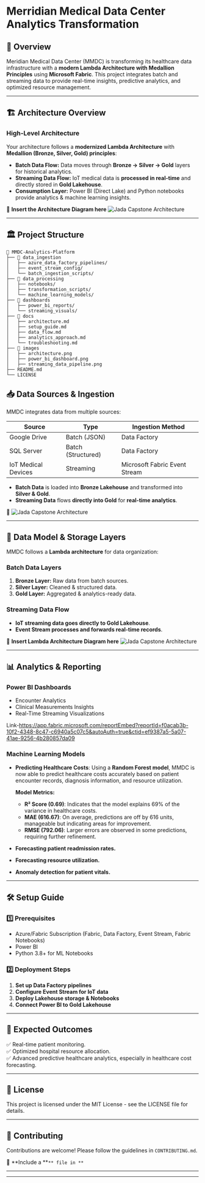 # Merridian Medical Data Center Analytics Transformation
## 📌 Overview

Meridian Medical Data Center (MMDC) is transforming its healthcare data infrastructure with a **modern Lambda Architecture with Medallion Principles** using **Microsoft Fabric**. This project integrates batch and streaming data to provide real-time insights, predictive analytics, and optimized resource management.

---

## 🏗️ **Architecture Overview**

### **High-Level Architecture**

Your architecture follows a **modernized Lambda Architecture** with **Medallion (Bronze, Silver, Gold) principles**:

- **Batch Data Flow:** Data moves through **Bronze → Silver → Gold** layers for historical analytics.
- **Streaming Data Flow:** IoT medical data is **processed in real-time** and directly stored in **Gold Lakehouse**.
- **Consumption Layer:** Power BI (Direct Lake) and Python notebooks provide analytics & machine learning insights.

📌 **Insert the Architecture Diagram here** <img src="Images/Jada_capstone_arch.png" alt="Jada Capstone Architecture">

---

## 🏛️ **Project Structure**

```
📂 MMDC-Analytics-Platform
├── 📁 data_ingestion
│   ├── azure_data_factory_pipelines/
│   ├── event_stream_config/
│   └── batch_ingestion_scripts/
├── 📁 data_processing
│   ├── notebooks/
│   ├── transformation_scripts/
│   └── machine_learning_models/
├── 📁 dashboards
│   ├── power_bi_reports/
│   └── streaming_visuals/
├── 📁 docs
│   ├── architecture.md
│   ├── setup_guide.md
│   ├── data_flow.md
│   ├── analytics_approach.md
│   └── troubleshooting.md
├── 📁 images
│   ├── architecture.png
│   ├── power_bi_dashboard.png
│   ├── streaming_data_pipeline.png
├── README.md
└── LICENSE
```


## 📥 **Data Sources & Ingestion**

MMDC integrates data from multiple sources:

| Source              | Type               | Ingestion Method              |
| ------------------- | ------------------ | ----------------------------- |
| Google Drive        | Batch (JSON)       |  Data Factory            |
| SQL Server          | Batch (Structured) |  Data Factory            |
| IoT Medical Devices | Streaming          | Microsoft Fabric Event Stream |

- **Batch Data** is loaded into **Bronze Lakehouse** and transformed into **Silver & Gold**.
- **Streaming Data** flows **directly into Gold** for **real-time analytics**.

📌 <img src="Images/Jada_capstone_arch.png" alt="Jada Capstone Architecture">

---

## 🔀 **Data Model & Storage Layers**

MMDC follows a **Lambda architecture** for data organization:

### **Batch Data Layers**

1. **Bronze Layer:** Raw data from batch sources.
2. **Silver Layer:** Cleaned & structured data.
3. **Gold Layer:** Aggregated & analytics-ready data.

### **Streaming Data Flow**

- **IoT streaming data goes directly to Gold Lakehouse**.
- **Event Stream processes and forwards real-time records**.

📌 **Insert Lambda Architecture Diagram here** <img src="Images/Jada_capstone_arch.png" alt="Jada Capstone Architecture">

---

## 📊 **Analytics & Reporting**

### **Power BI Dashboards**

- Encounter Analytics
- Clinical Measurements Insights
- Real-Time Streaming Visualizations

Link-https://app.fabric.microsoft.com/reportEmbed?reportId=f0acab3b-10f2-4348-8c47-c6940a5c07c5&autoAuth=true&ctid=ef9387a5-5a07-41ae-9256-4b280857da09

### **Machine Learning Models**

- **Predicting Healthcare Costs**: Using a **Random Forest model**, MMDC is now able to predict healthcare costs accurately based on patient encounter records, diagnosis information, and resource utilization.
  
  **Model Metrics:**
  - **R² Score (0.69)**: Indicates that the model explains 69% of the variance in healthcare costs.
  - **MAE (616.67)**: On average, predictions are off by 616 units, manageable but indicating areas for improvement.
  - **RMSE (792.06)**: Larger errors are observed in some predictions, requiring further refinement.
  
- **Forecasting patient readmission rates.**
- **Forecasting resource utilization.**
- **Anomaly detection for patient vitals.**



---

## 🛠️ **Setup Guide**

### **1️⃣ Prerequisites**

- Azure/Fabric Subscription (Fabric, Data Factory, Event Stream, Fabric Notebooks)
- Power BI
- Python 3.8+ for ML Notebooks

### **2️⃣ Deployment Steps**

1. **Set up Data Factory pipelines**
2. **Configure Event Stream for IoT data**
3. **Deploy Lakehouse storage & Notebooks**
4. **Connect Power BI to Gold Lakehouse**


---

## 🚀 **Expected Outcomes**

✅ Real-time patient monitoring.  
✅ Optimized hospital resource allocation.  
✅ Advanced predictive healthcare analytics, especially in healthcare cost forecasting.

---

## 📜 **License**

This project is licensed under the MIT License - see the LICENSE file for details.

---

## 🤝 **Contributing**

Contributions are welcome! Please follow the guidelines in `CONTRIBUTING.md`.

📌 **Include a **``** file in **``


---

---

